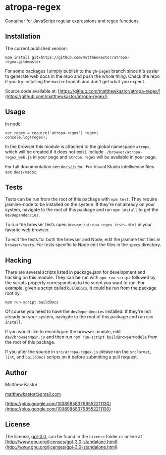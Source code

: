 # atropa-regex

Container for JavaScript regular expressions and regex functions.

## Installation

The current published version:

```
npm install git+https://github.com/matthewkastor/atropa-regex.git#master
```

For some packages I simply publish to the `gh-pages` branch since it's easier to
 generate web docs in the repo and push the whole thing. Check the repo
 if you try installing the `master` branch and don't get what you expect.

Source code available at: [https://github.com/matthewkastor/atropa-regex/](https://github.com/matthewkastor/atropa-regex/)

## Usage

In node:

```
var regex = require('atropa-regex').regex;
console.log(regex);
```

In the browser this module is attached to the global namespace `atropa`, which
 will be created if it does not exist.
 Include `./browser/atropa-regex_web.js` in your page and
 `atropa.regex` will be available in your page.

For full documentation see `docs/jsdoc`. For Visual Studio intellisense files
 see `docs/vsdoc`.

## Tests

Tests can be run from the root of this package with `npm test`. They require
 jasmine-node to be installed on the system. If they're not
 already on your system, navigate to the root of this package and run
 `npm install` to get the `devDependencies`.

To run the browser tests open `browser/atropa-regex_tests.html` in your
 favorite web browser.

To edit the tests for both the browser and Node, edit the jasmine test files in
 `browser/tests`. For tests specific to Node edit the files in the `specs`
 directory.

## Hacking

There are several scripts listed in package.json for development and
 hacking on this module. They can be run with `npm run-script` followed by the
 scripts property corresponding to the script you want to run. For example,
 given a script called `buildDocs`, it could be run from the package root by:

```
npm run-script buildDocs
```

Of course you need to have the `devDependencies` installed. If they're not
 already on your system, navigate to the root of this package and run
 `npm install`.

If you would like to reconfigure the browser module, edit `dev/browserMain.js`
 and then run `npm run-script buildBrowserModule` from the root of this package.

If you alter the source in `src/atropa-regex.js` please run the
 `srcFormat`, `lint`, and `buildDocs` scripts on it before submitting a pull
 request.

## Author

Matthew Kastor

[matthewkastor@gmail.com](mailto:matthewkastor@gmail.com)

[https://plus.google.com/100898583798552211130](https://plus.google.com/100898583798552211130)

## License

The license, [gpl-3.0](http://www.gnu.org/licenses/gpl-3.0-standalone.html), can be found in the
 `License` folder or online at [http://www.gnu.org/licenses/gpl-3.0-standalone.html](http://www.gnu.org/licenses/gpl-3.0-standalone.html)
